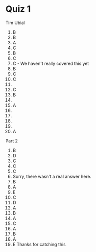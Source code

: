 # Quiz 1

Tim Ubial

1. B
2. B
3. A
4. C
5. B
6. C
7. C - We haven't really covered this yet
8. B
9. C
10. C
11. 
12. C
13. B
14. 
15. A
16. 
17. 
18. 
19. 
20. A

Part 2
1. B
2. D
3. C
4. C
5. C
6. Sorry, there wasn't a real answer here.
7. B
8. A
9. E
10. C
11. D
12. A
13. B
14. A
15. C
16. A
17. B
18. A
19. E Thanks for catching this
